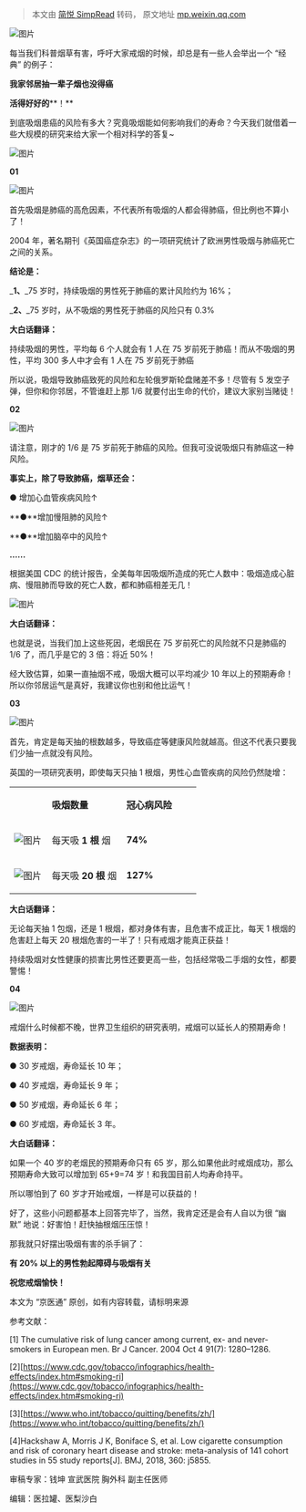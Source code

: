 > 本文由 [简悦 SimpRead](http://ksria.com/simpread/) 转码， 原文地址 [mp.weixin.qq.com](https://mp.weixin.qq.com/s?__biz=MzA5MTYzODI4NQ==&mid=2650185321&idx=1&sn=eacdc970a6ada3600714b0b499ddf0db&chksm=887b610bbf0ce81ddc5017444d260fcd0f9ece75687f995342ab2aed102386dcff9bcf2f88d0&mpshare=1&scene=1&srcid=0605Ik45LYiS75cHjNsWinHw&sharer_sharetime=1622842155918&sharer_shareid=7fece245937ac96f04f0fb8e1311fff1#rd)

![图片](https://mmbiz.qpic.cn/mmbiz_png/OyamM8lrOqh5dHK6EVQhFmCIS7ItXM9iaYeQadRqibtwPf5icqKuPCWyqXWHXwVl1FJPibibK4dy50zQeicFJKsmpfCA/640?wx_fmt=png)

每当我们科普烟草有害，呼吁大家戒烟的时候，却总是有一些人会举出一个 “经典” 的例子：

**我家邻居抽一辈子烟也没得癌**

**活得好好的****！**

到底吸烟患癌的风险有多大？究竟吸烟能如何影响我们的寿命？今天我们就借着一些大规模的研究来给大家一个相对科学的答复~

![图片](https://mmbiz.qpic.cn/mmbiz_png/OyamM8lrOqjtUIMm9QTJkBsFSicj9m5luQLG39mRWKeMKibUia7Pib9UxqEb2hgicrRSdicwsjAkrvAASJE2g37n28zw/640?wx_fmt=png)

**01**

![图片](https://mmbiz.qpic.cn/mmbiz_png/OyamM8lrOqh5dHK6EVQhFmCIS7ItXM9ia5NcqkDnQRGQq7fXYyvT4UWfV7xAhNM9n8aMyZovht84AZiakP13QYqw/640?wx_fmt=png)

首先吸烟是肺癌的高危因素，不代表所有吸烟的人都会得肺癌，但比例也不算小了！

2004 年，著名期刊《英国癌症杂志》的一项研究统计了欧洲男性吸烟与肺癌死亡之间的关系。

 **结论是：**

_**1、**_75 岁时，持续吸烟的男性死于肺癌的累计风险约为 16%；  

_**2、**_75 岁时，从不吸烟的男性死于肺癌的风险只有 0.3%

**大白话翻译：**

持续吸烟的男性，平均每 6 个人就会有 1 人在 75 岁前死于肺癌！而从不吸烟的男性，平均 300 多人中才会有 1 人在 75 岁前死于肺癌

所以说，吸烟导致肺癌致死的风险和左轮俄罗斯轮盘赌差不多！尽管有 5 发空子弹，但你和你邻居，不管谁赶上那 1/6 就要付出生命的代价，建议大家别当赌徒！

**02**

![图片](https://mmbiz.qpic.cn/mmbiz_png/OyamM8lrOqh5dHK6EVQhFmCIS7ItXM9iaj62p0daIChzcyS9YSyroVRm329fsviciaJJUCCmyUeNUL0PCsNDKiaG3Q/640?wx_fmt=png)

请注意，刚才的 1/6 是 75 岁前死于肺癌的风险。但我可没说吸烟只有肺癌这一种风险。

 **事实上，除了导致肺癌，烟草还会：**

**●** 增加心血管疾病风险↑

**●**增加慢阻肺的风险↑

**●**增加脑卒中的风险↑

**……**

根据美国 CDC 的统计报告，全美每年因吸烟所造成的死亡人数中：吸烟造成心脏病、慢阻肺而导致的死亡人数，都和肺癌相差无几！

![图片](https://mmbiz.qpic.cn/mmbiz_png/OyamM8lrOqh5dHK6EVQhFmCIS7ItXM9ia53rZmnSDfAyUBiaINemIME2Q1bv2h85ibykm0N8oZjg8zuIia6iazWUlPQ/640?wx_fmt=png)

**大白话翻译：**

也就是说，当我们加上这些死因，老烟民在 75 岁前死亡的风险就不只是肺癌的 1/6 了，而几乎是它的 3 倍：将近 50%！

经大致估算，如果一直抽烟不戒，吸烟大概可以平均减少 10 年以上的预期寿命！所以你邻居运气是真好，我建议你也别和他比运气！  

**03**

![图片](https://mmbiz.qpic.cn/mmbiz_png/OyamM8lrOqh5dHK6EVQhFmCIS7ItXM9ia49Xe8ymukjLEzkwuPiaic2SbWjx4a5FibwB5aq8ttMbBqpBpeOKNK8wibw/640?wx_fmt=png)

首先，肯定是每天抽的根数越多，导致癌症等健康风险就越高。但这不代表只要我们少抽一点就没有风险。  

英国的一项研究表明，即使每天只抽 1 根烟，男性心血管疾病的风险仍然陡增：

<table width="100%"><tbody><tr opera-tn-ra-comp="_$.pages:0.layers:0.comps:54.col1:0.classicTable1:0" powered-by="xiumi.us"><td colspan="1" rowspan="1" opera-tn-ra-cell="_$.pages:0.layers:0.comps:54.col1:0.classicTable1:0.td@@0" width="20.0000%" data-darkmode-bgcolor-16229007327899="rgba(25, 25, 25, 0)" data-darkmode-original-bgcolor-16229007327899="#fff|rgba(255, 255, 255, 0)" data-style="border-top: 0px none rgb(92, 92, 92); border-left: 2px none rgb(255, 255, 255); border-right-color: rgb(198, 201, 201); border-bottom-color: rgb(92, 92, 92); border-bottom-style: dashed; background-color: rgba(255, 255, 255, 0); box-sizing: border-box; padding: 0px;"><br data-darkmode-bgcolor-16229007327899="rgba(25, 25, 25, 0)" data-darkmode-original-bgcolor-16229007327899="#fff|rgba(255, 255, 255, 0)"></td><td colspan="1" rowspan="1" opera-tn-ra-cell="_$.pages:0.layers:0.comps:54.col1:0.classicTable1:0.td@@1" width="39.5000%" data-darkmode-bgcolor-16229007327899="rgba(25, 25, 25, 0)" data-darkmode-original-bgcolor-16229007327899="#fff|rgba(255, 255, 255, 0)" data-style="border-top: 0px none rgb(92, 92, 92); border-left: 2px none rgb(255, 255, 255); border-right-color: rgb(229, 233, 233); border-bottom-color: rgb(92, 92, 92); border-bottom-style: dashed; background-color: rgba(255, 255, 255, 0); box-sizing: border-box; padding: 0px;"><section powered-by="xiumi.us" data-darkmode-bgcolor-16229007327899="rgba(25, 25, 25, 0)" data-darkmode-original-bgcolor-16229007327899="#fff|rgba(255, 255, 255, 0)"><section data-darkmode-bgcolor-16229007327899="rgba(25, 25, 25, 0)" data-darkmode-original-bgcolor-16229007327899="#fff|rgba(255, 255, 255, 0)" data-darkmode-color-16229007327899="rgb(163, 163, 163)" data-darkmode-original-color-16229007327899="#fff|rgb(0, 0, 0)" data-style="text-align: center; padding-right: 8px; padding-left: 8px; font-size: 16px; color: rgb(0, 0, 0); box-sizing: border-box;"><p data-darkmode-bgcolor-16229007327899="rgba(25, 25, 25, 0)" data-darkmode-original-bgcolor-16229007327899="#fff|rgba(255, 255, 255, 0)" data-darkmode-color-16229007327899="rgb(163, 163, 163)" data-darkmode-original-color-16229007327899="#fff|rgb(0, 0, 0)" class=""><strong data-darkmode-bgcolor-16229007327899="rgba(25, 25, 25, 0)" data-darkmode-original-bgcolor-16229007327899="#fff|rgba(255, 255, 255, 0)" data-darkmode-color-16229007327899="rgb(163, 163, 163)" data-darkmode-original-color-16229007327899="#fff|rgb(0, 0, 0)">吸烟数量</strong></p></section></section></td><td colspan="1" rowspan="1" opera-tn-ra-cell="_$.pages:0.layers:0.comps:54.col1:0.classicTable1:0.td@@2" width="39.5000%" data-darkmode-bgcolor-16229007327899="rgba(25, 25, 25, 0)" data-darkmode-original-bgcolor-16229007327899="#fff|rgba(255, 255, 255, 0)" data-style="border-top: 0px none rgb(92, 92, 92); border-right: 2px none rgb(255, 255, 255); border-left: 2px none rgb(255, 255, 255); border-bottom-color: rgb(92, 92, 92); border-bottom-style: dashed; background-color: rgba(255, 255, 255, 0); box-sizing: border-box; padding: 0px;"><section powered-by="xiumi.us" data-darkmode-bgcolor-16229007327899="rgba(25, 25, 25, 0)" data-darkmode-original-bgcolor-16229007327899="#fff|rgba(255, 255, 255, 0)"><section data-darkmode-bgcolor-16229007327899="rgba(25, 25, 25, 0)" data-darkmode-original-bgcolor-16229007327899="#fff|rgba(255, 255, 255, 0)" data-darkmode-color-16229007327899="rgb(163, 163, 163)" data-darkmode-original-color-16229007327899="#fff|rgb(0, 0, 0)" data-style="text-align: center; padding-right: 8px; padding-left: 8px; font-size: 16px; color: rgb(0, 0, 0); box-sizing: border-box;"><p data-darkmode-bgcolor-16229007327899="rgba(25, 25, 25, 0)" data-darkmode-original-bgcolor-16229007327899="#fff|rgba(255, 255, 255, 0)" data-darkmode-color-16229007327899="rgb(163, 163, 163)" data-darkmode-original-color-16229007327899="#fff|rgb(0, 0, 0)"><strong data-darkmode-bgcolor-16229007327899="rgba(25, 25, 25, 0)" data-darkmode-original-bgcolor-16229007327899="#fff|rgba(255, 255, 255, 0)" data-darkmode-color-16229007327899="rgb(163, 163, 163)" data-darkmode-original-color-16229007327899="#fff|rgb(0, 0, 0)" class="">冠心病风险</strong></p></section></section></td></tr><tr opera-tn-ra-comp="_$.pages:0.layers:0.comps:54.col1:0.classicTable1:1" powered-by="xiumi.us"><td colspan="1" rowspan="1" opera-tn-ra-cell="_$.pages:0.layers:0.comps:54.col1:0.classicTable1:1.td@@0" width="20.0000%" data-darkmode-bgcolor-16229007327899="rgba(25, 25, 25, 0)" data-darkmode-original-bgcolor-16229007327899="#fff|rgba(255, 255, 255, 0)" data-style="border-top: 0px none rgb(92, 92, 92); border-left: 2px none rgb(255, 255, 255); border-right-color: rgb(198, 201, 201); border-bottom-color: rgb(92, 92, 92); border-bottom-style: dashed; background-color: rgba(255, 255, 255, 0); box-sizing: border-box; padding: 0px;" class=""><section powered-by="xiumi.us" data-darkmode-bgcolor-16229007327899="rgba(25, 25, 25, 0)" data-darkmode-original-bgcolor-16229007327899="#fff|rgba(255, 255, 255, 0)"><section data-darkmode-bgcolor-16229007327899="rgba(25, 25, 25, 0)" data-darkmode-original-bgcolor-16229007327899="#fff|rgba(255, 255, 255, 0)"><img data-ratio="0.8622754" data-src="https://mmbiz.qpic.cn/mmbiz_png/OyamM8lrOqh5dHK6EVQhFmCIS7ItXM9iapJRd5W9gNOrfQkLP86YgaLfEblG9F6jRsJK7xdWnj2q87nWc8Q6z2g/640?wx_fmt=png" data-type="png" data-w="501" _width="100%" data-darkmode-bgcolor-16229007327899="rgba(25, 25, 25, 0)" data-darkmode-original-bgcolor-16229007327899="#fff|rgba(255, 255, 255, 0)" src="https://mmbiz.qpic.cn/mmbiz_png/OyamM8lrOqh5dHK6EVQhFmCIS7ItXM9iapJRd5W9gNOrfQkLP86YgaLfEblG9F6jRsJK7xdWnj2q87nWc8Q6z2g/640?wx_fmt=png" crossorigin="anonymous" alt="图片" class="sr-rd-content-nobeautify"></section></section></td><td colspan="1" rowspan="1" opera-tn-ra-cell="_$.pages:0.layers:0.comps:54.col1:0.classicTable1:1.td@@1" width="39.5000%" data-darkmode-bgcolor-16229007327899="rgba(25, 25, 25, 0)" data-darkmode-original-bgcolor-16229007327899="#fff|rgba(255, 255, 255, 0)" data-style="border-top: 0px none rgb(92, 92, 92); border-left: 2px none rgb(255, 255, 255); border-right-color: rgb(229, 233, 233); border-bottom-color: rgb(92, 92, 92); border-bottom-style: dashed; background-color: rgba(255, 255, 255, 0); box-sizing: border-box; padding: 0px;"><section powered-by="xiumi.us" data-darkmode-bgcolor-16229007327899="rgba(25, 25, 25, 0)" data-darkmode-original-bgcolor-16229007327899="#fff|rgba(255, 255, 255, 0)"><section data-darkmode-bgcolor-16229007327899="rgba(25, 25, 25, 0)" data-darkmode-original-bgcolor-16229007327899="#fff|rgba(255, 255, 255, 0)" data-darkmode-color-16229007327899="rgb(163, 163, 163)" data-darkmode-original-color-16229007327899="#fff|rgb(0, 0, 0)" data-style="text-align: center; padding-right: 8px; padding-left: 8px; font-size: 16px; color: rgb(0, 0, 0); box-sizing: border-box;"><p data-darkmode-bgcolor-16229007327899="rgba(25, 25, 25, 0)" data-darkmode-original-bgcolor-16229007327899="#fff|rgba(255, 255, 255, 0)" data-darkmode-color-16229007327899="rgb(163, 163, 163)" data-darkmode-original-color-16229007327899="#fff|rgb(0, 0, 0)">每天吸<span data-darkmode-bgcolor-16229007327899="rgba(25, 25, 25, 0)" data-darkmode-original-bgcolor-16229007327899="#fff|rgba(255, 255, 255, 0)" data-darkmode-color-16229007327899="rgb(227, 133, 147)" data-darkmode-original-color-16229007327899="#fff|rgb(0, 0, 0)|rgb(237, 139, 153)" data-style="color: rgb(237, 139, 153); box-sizing: border-box;"><strong data-darkmode-bgcolor-16229007327899="rgba(25, 25, 25, 0)" data-darkmode-original-bgcolor-16229007327899="#fff|rgba(255, 255, 255, 0)" data-darkmode-color-16229007327899="rgb(227, 133, 147)" data-darkmode-original-color-16229007327899="#fff|rgb(0, 0, 0)|rgb(237, 139, 153)"> 1 根 </strong>烟</span></p></section></section></td><td colspan="1" rowspan="1" opera-tn-ra-cell="_$.pages:0.layers:0.comps:54.col1:0.classicTable1:1.td@@2" width="39.5000%" data-darkmode-bgcolor-16229007327899="rgba(25, 25, 25, 0)" data-darkmode-original-bgcolor-16229007327899="#fff|rgba(255, 255, 255, 0)" data-style="border-top: 0px none rgb(92, 92, 92); border-right: 2px none rgb(255, 255, 255); border-left: 2px none rgb(255, 255, 255); border-bottom-color: rgb(92, 92, 92); border-bottom-style: dashed; background-color: rgba(255, 255, 255, 0); box-sizing: border-box; padding: 0px;" class=""><section powered-by="xiumi.us" data-darkmode-bgcolor-16229007327899="rgba(25, 25, 25, 0)" data-darkmode-original-bgcolor-16229007327899="#fff|rgba(255, 255, 255, 0)"><section data-darkmode-bgcolor-16229007327899="rgba(25, 25, 25, 0)" data-darkmode-original-bgcolor-16229007327899="#fff|rgba(255, 255, 255, 0)" data-darkmode-color-16229007327899="rgb(227, 133, 147)" data-darkmode-original-color-16229007327899="#fff|rgb(237, 139, 153)" data-style="text-align: center; padding-right: 8px; padding-left: 8px; font-size: 16px; color: rgb(237, 139, 153); box-sizing: border-box;"><p data-darkmode-bgcolor-16229007327899="rgba(25, 25, 25, 0)" data-darkmode-original-bgcolor-16229007327899="#fff|rgba(255, 255, 255, 0)" data-darkmode-color-16229007327899="rgb(227, 133, 147)" data-darkmode-original-color-16229007327899="#fff|rgb(237, 139, 153)"><strong data-darkmode-bgcolor-16229007327899="rgba(25, 25, 25, 0)" data-darkmode-original-bgcolor-16229007327899="#fff|rgba(255, 255, 255, 0)" data-darkmode-color-16229007327899="rgb(227, 133, 147)" data-darkmode-original-color-16229007327899="#fff|rgb(237, 139, 153)">74%</strong></p></section></section></td></tr><tr opera-tn-ra-comp="_$.pages:0.layers:0.comps:54.col1:0.classicTable1:2" powered-by="xiumi.us"><td colspan="1" rowspan="1" opera-tn-ra-cell="_$.pages:0.layers:0.comps:54.col1:0.classicTable1:2.td@@0" width="20.0000%" data-darkmode-bgcolor-16229007327899="rgba(25, 25, 25, 0)" data-darkmode-original-bgcolor-16229007327899="#fff|rgba(255, 255, 255, 0)" data-style="border-top: 0px none rgb(92, 92, 92); border-left: 2px none rgb(255, 255, 255); border-right-color: rgb(198, 201, 201); border-bottom-color: rgb(92, 92, 92); border-bottom-style: none; background-color: rgba(255, 255, 255, 0); box-sizing: border-box; padding: 0px;" class=""><section powered-by="xiumi.us" data-darkmode-bgcolor-16229007327899="rgba(25, 25, 25, 0)" data-darkmode-original-bgcolor-16229007327899="#fff|rgba(255, 255, 255, 0)"><section data-darkmode-bgcolor-16229007327899="rgba(25, 25, 25, 0)" data-darkmode-original-bgcolor-16229007327899="#fff|rgba(255, 255, 255, 0)" class=""><img data-ratio="0.742268" data-src="https://mmbiz.qpic.cn/mmbiz_png/OyamM8lrOqh5dHK6EVQhFmCIS7ItXM9iaOUUFgW4tNPLM1uSPDpUZGn0ZygQurUHtJIZQOXpHRkS6IiazyPQBOxg/640?wx_fmt=png" data-type="png" data-w="582" _width="100%" data-darkmode-bgcolor-16229007327899="rgba(25, 25, 25, 0)" data-darkmode-original-bgcolor-16229007327899="#fff|rgba(255, 255, 255, 0)" src="https://mmbiz.qpic.cn/mmbiz_png/OyamM8lrOqh5dHK6EVQhFmCIS7ItXM9iaOUUFgW4tNPLM1uSPDpUZGn0ZygQurUHtJIZQOXpHRkS6IiazyPQBOxg/640?wx_fmt=png" crossorigin="anonymous" alt="图片" class="sr-rd-content-nobeautify"></section></section></td><td colspan="1" rowspan="1" opera-tn-ra-cell="_$.pages:0.layers:0.comps:54.col1:0.classicTable1:2.td@@1" width="39.5000%" data-darkmode-bgcolor-16229007327899="rgba(25, 25, 25, 0)" data-darkmode-original-bgcolor-16229007327899="#fff|rgba(255, 255, 255, 0)" data-style="border-top: 0px none rgb(92, 92, 92); border-left: 2px none rgb(255, 255, 255); border-right-color: rgb(229, 233, 233); border-bottom-color: rgb(92, 92, 92); border-bottom-style: none; background-color: rgba(255, 255, 255, 0); box-sizing: border-box; padding: 0px;" class=""><section powered-by="xiumi.us" data-darkmode-bgcolor-16229007327899="rgba(25, 25, 25, 0)" data-darkmode-original-bgcolor-16229007327899="#fff|rgba(255, 255, 255, 0)"><section data-darkmode-bgcolor-16229007327899="rgba(25, 25, 25, 0)" data-darkmode-original-bgcolor-16229007327899="#fff|rgba(255, 255, 255, 0)" data-darkmode-color-16229007327899="rgb(163, 163, 163)" data-darkmode-original-color-16229007327899="#fff|rgb(0, 0, 0)" data-style="text-align: center; padding-right: 8px; padding-left: 8px; font-size: 16px; color: rgb(0, 0, 0); box-sizing: border-box;"><p data-darkmode-bgcolor-16229007327899="rgba(25, 25, 25, 0)" data-darkmode-original-bgcolor-16229007327899="#fff|rgba(255, 255, 255, 0)" data-darkmode-color-16229007327899="rgb(163, 163, 163)" data-darkmode-original-color-16229007327899="#fff|rgb(0, 0, 0)">每天吸 <span data-darkmode-bgcolor-16229007327899="rgba(25, 25, 25, 0)" data-darkmode-original-bgcolor-16229007327899="#fff|rgba(255, 255, 255, 0)" data-darkmode-color-16229007327899="rgb(227, 133, 147)" data-darkmode-original-color-16229007327899="#fff|rgb(0, 0, 0)|rgb(237, 139, 153)" data-style="color: rgb(237, 139, 153); box-sizing: border-box;"><strong data-darkmode-bgcolor-16229007327899="rgba(25, 25, 25, 0)" data-darkmode-original-bgcolor-16229007327899="#fff|rgba(255, 255, 255, 0)" data-darkmode-color-16229007327899="rgb(227, 133, 147)" data-darkmode-original-color-16229007327899="#fff|rgb(0, 0, 0)|rgb(237, 139, 153)">20 根</strong> 烟</span></p></section></section></td><td colspan="1" rowspan="1" opera-tn-ra-cell="_$.pages:0.layers:0.comps:54.col1:0.classicTable1:2.td@@2" width="39.5000%" data-darkmode-bgcolor-16229007327899="rgba(25, 25, 25, 0)" data-darkmode-original-bgcolor-16229007327899="#fff|rgba(255, 255, 255, 0)" data-style="border-top: 0px none rgb(92, 92, 92); border-right: 2px none rgb(255, 255, 255); border-left: 2px none rgb(255, 255, 255); border-bottom-color: rgb(92, 92, 92); border-bottom-style: none; background-color: rgba(255, 255, 255, 0); box-sizing: border-box; padding: 0px;"><section powered-by="xiumi.us" data-darkmode-bgcolor-16229007327899="rgba(25, 25, 25, 0)" data-darkmode-original-bgcolor-16229007327899="#fff|rgba(255, 255, 255, 0)"><section data-darkmode-bgcolor-16229007327899="rgba(25, 25, 25, 0)" data-darkmode-original-bgcolor-16229007327899="#fff|rgba(255, 255, 255, 0)" data-darkmode-color-16229007327899="rgb(227, 133, 147)" data-darkmode-original-color-16229007327899="#fff|rgb(237, 139, 153)" data-style="text-align: center; padding-right: 8px; padding-left: 8px; font-size: 16px; color: rgb(237, 139, 153); box-sizing: border-box;"><p data-darkmode-bgcolor-16229007327899="rgba(25, 25, 25, 0)" data-darkmode-original-bgcolor-16229007327899="#fff|rgba(255, 255, 255, 0)" data-darkmode-color-16229007327899="rgb(227, 133, 147)" data-darkmode-original-color-16229007327899="#fff|rgb(237, 139, 153)" class=""><strong data-darkmode-bgcolor-16229007327899="rgba(25, 25, 25, 0)" data-darkmode-original-bgcolor-16229007327899="#fff|rgba(255, 255, 255, 0)" data-darkmode-color-16229007327899="rgb(227, 133, 147)" data-darkmode-original-color-16229007327899="#fff|rgb(237, 139, 153)">127%</strong></p></section></section></td></tr></tbody></table>

**大白话翻译：**

无论每天抽 1 包烟，还是 1 根烟，都对身体有害，且危害不成正比，每天 1 根烟的危害赶上每天 20 根烟危害的一半了！只有戒烟才能真正获益！

持续吸烟对女性健康的损害比男性还要更高一些，包括经常吸二手烟的女性，都要警惕！  

**04**

![图片](https://mmbiz.qpic.cn/mmbiz_png/OyamM8lrOqh5dHK6EVQhFmCIS7ItXM9iamCyiazxgg4ia0aO6ich1oF9yNlPxibAZj5FAdV0jj7klES51GmQjdRbGEQ/640?wx_fmt=png)

戒烟什么时候都不晚，世界卫生组织的研究表明，戒烟可以延长人的预期寿命！

 **数据表明：**

● 30 岁戒烟，寿命延长 10 年；  

● 40 岁戒烟，寿命延长 9 年；

● 50 岁戒烟，寿命延长 6 年；

● 60 岁戒烟，寿命延长 3 年。

**大白话翻译：**

如果一个 40 岁的老烟民的预期寿命只有 65 岁，那么如果他此时戒烟成功，那么预期寿命大致可以增加到 65+9=74 岁！和我国目前人均寿命持平。

所以哪怕到了 60 岁才开始戒烟，一样是可以获益的！  

好了，这些小问题都基本上回答完毕了，当然，我肯定还是会有人自以为很 “幽默” 地说：好害怕！赶快抽根烟压压惊！

那我就只好摆出吸烟有害的杀手锏了：

**有 20% 以上的男性勃起障碍与吸烟有关**

**祝您戒烟愉快！**

本文为 “京医通” 原创，如有内容转载，请标明来源

参考文献：

[1] The cumulative risk of lung cancer among current, ex- and never-smokers in European men. Br J Cancer. 2004 Oct 4 91(7): 1280–1286.

[2][https://www.cdc.gov/tobacco/infographics/health-effects/index.htm#smoking-ri](https://www.cdc.gov/tobacco/infographics/health-effects/index.htm#smoking-ri)

[3][https://www.who.int/tobacco/quitting/benefits/zh/](https://www.who.int/tobacco/quitting/benefits/zh/)

[4]Hackshaw A, Morris J K, Boniface S, et al. Low cigarette consumption and risk of coronary heart disease and stroke: meta-analysis of 141 cohort studies in 55 study reports[J]. BMJ, 2018, 360: j5855.

审稿专家：钱坤 宣武医院 胸外科 副主任医师

编辑：医拉罐、医梨沙白